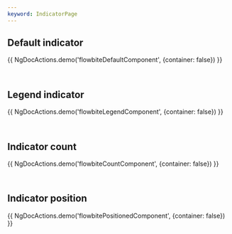 ```yaml
---
keyword: IndicatorPage
---
```


## Default indicator

{{ NgDocActions.demo('flowbiteDefaultComponent', {container: false}) }}

```html file="./_default.component.ts"#L10-L19 group="default" name="html"

```

```typescript file="./_default.component.ts"#L1-L1 group="default" name="typescript"

```

## Legend indicator

{{ NgDocActions.demo('flowbiteLegendComponent', {container: false}) }}

```html file="./_legend.component.ts"#L10-L48 group="legend" name="html"

```

```typescript file="./_legend.component.ts"#L1-L1 group="legend" name="typescript"

```

## Indicator count

{{ NgDocActions.demo('flowbiteCountComponent', {container: false}) }}

```html file="./_count.component.ts"#L10-L22 group="count" name="html"

```

```typescript file="./_count.component.ts"#L1-L1 group="count" name="typescript"

```

## Indicator position

{{ NgDocActions.demo('flowbitePositionedComponent', {container: false}) }}

```html file="./_positioned.component.ts"#L10-L47 group="positioned" name="html"

```

```typescript file="./_positioned.component.ts"#L1-L1 group="positioned" name="typescript"

```
